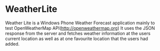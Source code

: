 WeatherLite
===========

Weather Lite is a Windows Phone Weather Forecast application mainly to test OpenWeatherMap API(http://openweathermap.org)
It uses the JSON response from the server and fetches weather information at the users current location as well as at one favourite location that the users had added.
